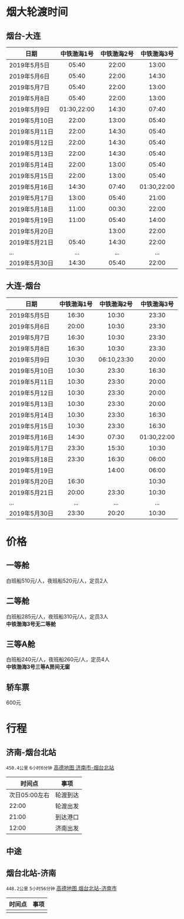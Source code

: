 # 烟大轮渡时间

## 烟台-大连

| 日期         |    中铁渤海1号   | 中铁渤海2号 |    中铁渤海3号   |
| ---------- | :---------: | :----: | :---------: |
| 2019年5月5日  |    05:40    |  22:00 |    13:00    |
| 2019年5月6日  |    05:40    |  22:00 |    14:30    |
| 2019年5月7日  |    05:40    |  22:00 |    13:00    |
| 2019年5月8日  |    05:40    |  22:00 |    13:00    |
| 2019年5月9日  | 01:30,22:00 |  14:30 |    07:40    |
| 2019年5月10日 |    22:00    |  13:00 |    05:40    |
| 2019年5月11日 |    22:00    |  14:30 |    05:40    |
| 2019年5月12日 |    22:00    |  14:30 |    05:40    |
| 2019年5月13日 |    22:00    |  14:30 |    05:40    |
| 2019年5月14日 |    22:00    |  13:00 |    05:40    |
| 2019年5月15日 |    22:00    |  13:00 |    05:40    |
| 2019年5月16日 |    14:30    |  07:40 | 01:30,22:00 |
| 2019年5月17日 |    13:00    |  05:40 |    21:00    |
| 2019年5月18日 |    11:00    |  00:30 |    22:00    |
| 2019年5月19日 |    11:00    |  05:40 |    14:00    |
| 2019年5月20日 |             |  13:00 |    22:00    |
| 2019年5月21日 |    05:40    |  14:30 |    22:00    |
| ...        |     ...     |   ...  |     ...     |
| 2019年5月30日 |    14:30    |  05:40 |    22:00    |

## 大连-烟台

| 日期         | 中铁渤海1号 |    中铁渤海2号   |    中铁渤海3号   |
| ---------- | :----: | :---------: | :---------: |
| 2019年5月5日  |  16:30 |    10:30    |    23:30    |
| 2019年5月6日  |  20:00 |    10:30    |    23:30    |
| 2019年5月7日  |  16:30 |    10:30    |    23:30    |
| 2019年5月8日  |  16:30 |    10:30    |    23:30    |
| 2019年5月9日  |  10:30 | 06:10,23:30 |    20:00    |
| 2019年5月10日 |  10:30 |    23:30    |    16:30    |
| 2019年5月11日 |  10:30 |    23:30    |    20:00    |
| 2019年5月12日 |  10:30 |    23:30    |    20:00    |
| 2019年5月13日 |  10:30 |    23:30    |    20:00    |
| 2019年5月14日 |  10:30 |    23:30    |    16:30    |
| 2019年5月15日 |  10:30 |    23:30    |    16:30    |
| 2019年5月16日 |  14:30 |    07:30    | 01:30,22:00 |
| 2019年5月17日 |  23:30 |    15:30    |    10:30    |
| 2019年5月18日 |  23:30 |    16:30    |    06:00    |
| 2019年5月19日 |        |    14:00    |    06:00    |
| 2019年5月20日 |  16:30 |             |    10:30    |
| 2019年5月21日 |  20:00 |    23:30    |    10:30    |
| ...        |   ...  |     ...     |     ...     |
| 2019年5月30日 |  23:30 |    20:20    |    10:30    |

# 价格

## 一等舱

白班船510元/人，夜班船520元/人，定员2人

## 二等舱

白班船285元/人，夜班船310元/人，定员3人<br>
**中铁渤海3号无二等舱**

## 三等A舱

白班船240元/人，夜班船260元/人，定员4人<br>
**中铁渤海3号三等A房间无窗**

## 轿车票

600元

# 行程

## 济南-烟台北站

`450.4公里` `6小时6分钟` [高德地图 济南市-烟台北站](https://ditu.amap.com/dir?from%5Badcode%5D=370100&from%5Bname%5D=%E5%B1%B1%E4%B8%9C%E7%9C%81%E6%B5%8E%E5%8D%97%E5%B8%82&from%5Bid%5D=3701001559135165460&from%5Bpoitype%5D=&from%5Blnglat%5D=117.12009799999998%2C36.6512&from%5Bmodxy%5D=&to%5Bname%5D=%E7%83%9F%E5%8F%B0%E5%8C%97%E7%AB%99&to%5Blnglat%5D=121.390375%2C37.588608&to%5Bid%5D=B02170RTR6-to&to%5Bpoitype%5D=&to%5Badcode%5D=370600&to%5Bmodxy%5D=121.390375%2C37.588608&type=car&policy=1)

| 时间点       | 事项   |
| --------- | ---- |
| 次日05:00左右 | 轮渡到达 |
| 22:00     | 轮渡出发 |
| 21:00     | 到达港口 |
| 12:00     | 济南出发 |

## 中途

## 烟台北站-济南

`448.2公里` `5小时56分钟` [高德地图 烟台北站-济南市](https://ditu.amap.com/dir?from%5Bname%5D=%E7%83%9F%E5%8F%B0%E5%8C%97%E7%AB%99&from%5Blnglat%5D=121.390375%2C37.588608&from%5Bid%5D=B02170RTR6-from&from%5Bpoitype%5D=&from%5Badcode%5D=370600&from%5Bmodxy%5D=121.390375%2C37.588608&to%5Badcode%5D=370100&to%5Bname%5D=%E5%B1%B1%E4%B8%9C%E7%9C%81%E6%B5%8E%E5%8D%97%E5%B8%82&to%5Bid%5D=3701001559135278518&to%5Bpoitype%5D=&to%5Blnglat%5D=117.12009799999998%2C36.6512&to%5Bmodxy%5D=&type=car&policy=1)

| 时间点 | 事项  |
| --- | --- |
|     |     |
